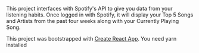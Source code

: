 This project interfaces with Spotify's API to give you data from your listening habits. Once logged in with Spotify, it will display your Top 5 Songs and Artists from the past four weeks along with your Currently Playing Song. 

This project was bootstrapped with [Create React App](https://github.com/facebook/create-react-app).
You need yarn installed
